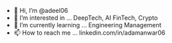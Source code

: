 - 👋 Hi, I’m @adeel06
- 👀 I’m interested in ... DeepTech, AI FinTech, Crypto
- 🌱 I’m currently learning ... Engineering Management
- 📫 How to reach me ... linkedin.com/in/adamanwar06

<!---
xx is a ✨ special ✨ repository because its `README.md` (this file) appears on your GitHub profile.
You can click the Preview link to take a look at your changes.
--->
